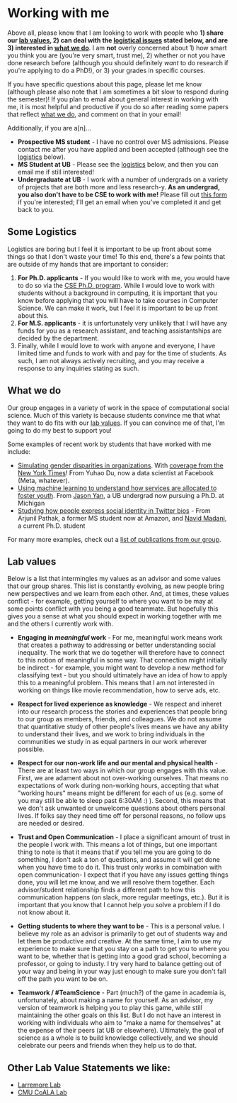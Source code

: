 # Working with me

Above all, please know that I am looking to work with people who **1) share our [lab values](#lab-values), 2) can deal with the [logistical issues](#some-logistics) stated below, and are 3) interested in [what we do](#what-we-do)**. I am **not** overly concerned about 1) how smart you think you are (you're very smart, trust me), 2) whether or not you have done research before (although you should definitely *want* to do research if you're applying to do a PhD!), or 3) your grades in specific courses.

If you have specific questions about this page, please let me know (although please also note that I am sometimes a bit slow to respond during the semester)! If you plan to email about general interest in working with me, it is most helpful and productive if you do so after reading some papers that reflect [what we do](#what-we-do), and comment on that in your email!

Additionally, if you are a[n]...
- **Prospective MS student** - I have no control over MS admissions. Please contact me after you have applied and been accepted (although see the [logistics](#some-logistics) below).
- **MS Student at UB** - Please see the [logistics](#some-logistics) below, and then you can email me if still interested!
- **Undergraduate at UB** - I work with a number of undergrads on a variety of projects that are both more and less research-y. **As an undergrad, you also don't have to be CSE to work with me!** Please fill out [this form](https://forms.gle/gEqdKkeGP4QREyE9A) if you're interested; I'll get an email when you've completed it and get back to you.





## Some Logistics

Logistics are boring but I feel it is important to be up front about some things so that I don't waste your time! To this end, there's a few points that are outside of my hands that are important to consider:

1. **For Ph.D. applicants** - If you would like to work with me, you would have to do so via the [CSE Ph.D. program](https://engineering.buffalo.edu/computer-science-engineering/graduate/degrees-and-programs/phd-in-computer-science-and-engineering.html). While I would love to work with students without a background in computing, it is important that you know before applying that you will have to take courses in Computer Science. We can make it work, but I feel it is important to be up front about this.
2. **For M.S. applicants** - it is unfortunately very unlikely that I will have any funds for you as a research assistant, and teaching assistantships are decided by the department.
3. Finally, while I would love to work with anyone and everyone, I have limited time and funds to work with and pay for the time of students. As such, I am not always actively recruiting, and you may receive a response to any inquiries stating as such.

## What we do

Our group engages in a variety of work in the space of computational social science. Much of this variety is because students convince me that what they want to do fits with our [lab values](#lab-values). If you can convince me of that, I'm going to do my best to support you!  

Some examples of recent work by students that have worked with me include:
- [Simulating gender disparities in organizations](https://journals.sagepub.com/doi/full/10.1177/23780231221117888). With [coverage from the New York Times](https://www.nytimes.com/interactive/2021/10/14/opinion/gender-bias.html)! From Yuhao Du, now a data scientist at Facebook (Meta, whatever).
- [Using machine learning to understand how services are allocated to foster youth](https://arxiv.org/pdf/2111.14901.pdf). From [Jason Yan](https://www.si.umich.edu/people/jason-yan), a UB undergrad now pursuing a Ph.D. at Michigan
- [Studying how people express social identity in Twitter bios](https://dl.acm.org/doi/abs/10.1145/3479502) - From Arjunil Pathak, a former MS student now at Amazon, and [Navid Madani](https://www.linkedin.com/in/navid-madani-167a92110/), a current Ph.D. student

For many more examples, check out a [list of publications from our group](https://scholar.google.com/citations?hl=en&user=TNS6P14AAAAJ&view_op=list_works&sortby=pubdate).

## Lab values

Below is a list that intermingles my values as an advisor and some values that our group shares. This list is constantly evolving, as new people bring new perspectives and we learn from each other. And, at times, these values conflict - for example, getting yourself to where you want to be may at some points conflict with you being a good teammate.  But hopefully this gives you a sense at what you should expect in working together with me and the others I currently work with. 

- **Engaging in *meaningful* work** - For me, meaningful work means work that creates a pathway to addressing or better understanding social inequality. The work that we do together will therefore have to connect to this notion of meaningful in some way. That connection might initially be indirect - for example, you might want to develop a new method for classifying text - but you should ultimately have an idea of how to apply this to a meaningful problem. This means that I am not interested in working on things like movie recommendation, how to serve ads, etc.

- **Respect for lived experience as knowledge** - We respect and inheret into our research process the stories and experiences that people bring to our group as members, friends, and colleagues. We do not assume that quantitative study of other people's lives means we have any ability to understand their lives, and we work to bring individuals in the communities we study in as equal partners in our work wherever possible.

- **Respect for our non-work life and our mental and physical health** - There are at least two ways in which our group engages with this value. First, we are adament about not over-working ourselves. That means no expectations of work during non-working hours, accepting that what "working hours" means might be different for each of us (e.g. some of you may still be able to sleep past 6:30AM :) ). Second, this means that we don't ask unwanted or unwelcome questions about others personal lives. If folks say they need time off for personal reasons, no follow ups are needed or desired.

- **Trust and Open Communication** - I place a significant amount of trust in the people I work with. This means a lot of things, but one important thing to note is that it means that if you tell me you are going to do something, I don't ask a ton of questions, and assume it will get done when you have time to do it. This trust only works in combination with open communication- I expect that if you have any issues getting things done, you will let me know, and we will resolve them together. Each advisor/student relationship finds a different path to how this communication happens (on slack, more regular meetings, etc.). But it is important that you know that I cannot help you solve a problem if I do not know about it.

- **Getting students to where they want to be** - This is a personal value. I believe my role as an advisor is primarily to get out of students way and let them be productive and creative. At the same time, I aim to use my experience to make sure that you stay on a path to get you to where you want to be, whether that is getting into a good grad school, becoming a professor, or going to industy.  I try very hard to balance getting out of your way and being in your way just enough to make sure you don't fall off the path you want to be on.

- **Teamwork / #TeamScience** - Part (much?) of the game in academia is, unfortunately, about making a name for yourself. As an advisor, my version of teamwork is helping you to play this game, while still maintaining the other goals on this list. But I do not have an interest in working with individuals who aim to "make a name for themselves" at the expense of their peers (at UB or elsewhere). Ultimately, the goal of science as a whole is to build knowledge collectively, and we should celebrate our peers and friends when they help us to do that.

## Other Lab Value Statements we like:

- [Larremore Lab](https://larremorelab.github.io/manual/)
- [CMU CoALA Lab](https://www.thecoalalab.com/)